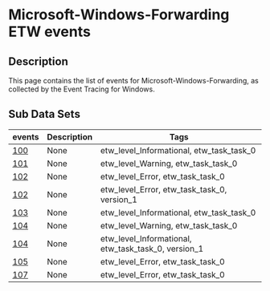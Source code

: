 # Microsoft-Windows-Forwarding ETW events

## Description
This page contains the list of events for Microsoft-Windows-Forwarding, as collected by the Event Tracing for Windows.

## Sub Data Sets
|events|Description|Tags|
|---|---|---|
|[100](events/event-100.md)|None|etw_level_Informational, etw_task_task_0|
|[101](events/event-101.md)|None|etw_level_Warning, etw_task_task_0|
|[102](events/event-102.md)|None|etw_level_Error, etw_task_task_0|
|[102](events/event-102_v1.md)|None|etw_level_Error, etw_task_task_0, version_1|
|[103](events/event-103.md)|None|etw_level_Informational, etw_task_task_0|
|[104](events/event-104.md)|None|etw_level_Warning, etw_task_task_0|
|[104](events/event-104_v1.md)|None|etw_level_Informational, etw_task_task_0, version_1|
|[105](events/event-105.md)|None|etw_level_Error, etw_task_task_0|
|[107](events/event-107.md)|None|etw_level_Error, etw_task_task_0|
